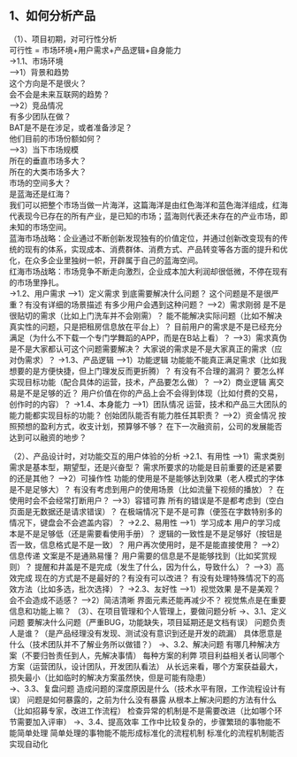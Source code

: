 ## 1、如何分析产品
（1）、项目初期，对可行性分析 <br/>
可行性 = 市场环境+用户需求+产品逻辑+自身能力<br/>
->1.1、市场环境<br/>
    -->1）背景和趋势<br/>
        这个方向是不是很火？<br/>
        会不会是未来互联网的趋势？<br/>
    -->2）竞品情况<br/>
        有多少团队在做？<br/>
        BAT是不是在涉足，或者准备涉足？<br/>
        他们目前的市场份额如何？<br/>
    -->3）当下市场规模<br/>
        所在的垂直市场多大？<br/>
        所在的大类市场多大？<br/>
        市场的空间多大？<br/>
        是蓝海还是红海？<br/>
        我们可以把整个市场当做一片海洋，这篇海洋是由红色海洋和蓝色海洋组成，红海代表现今已存在的所有产业，是已知的市场；蓝海则代表还未存在的产业市场，即未知的市场空间。<br/>
        蓝海市场战略：企业通过不断创新发现独有的价值定位，并通过创新改变现有的传统的现有的体系，实现成本、消费群体、消费方式、产品转变等各方面的提升和优化，在众多企业里独树一帜，开辟属于自己的蓝海空间。<br/>
        红海市场战略：市场竞争不断走向激烈，企业成本加大利润却很低微，不停在现有的市场里挣扎。<br/>
->1.2、用户需求
    -->1）定义需求
        到底需要解决什么问题？
        这个问题是不是很严重？有没有详细的场景描述
        有多少用户会遇到这种问题？
    -->2）需求刚弱
        是不是很贴切的需求（比如上门洗车并不会刚需）？
        能不能解决实际问题（比如不解决真实性的问题，只是把租房信息放在平台上）？
        目前用户的需求是不是已经充分满足（为什么不下载一个专门学舞蹈的APP，而是在B站上看）？
    -->3）需求真伪
        是不是大家都认可这个问题需要解决？
        大家说的需求是不是大家真正的需求（应对伪需求）？
->1.3、产品逻辑
    -->1）功能逻辑
        功能能不能真正满足需求（比如我想要的是方便快捷，但上门理发反而更折腾）？
        有没有不合理的漏洞？
        要怎么样实现目标功能（配合具体的运营，技术，产品要怎么做）？
    -->2）商业逻辑
        离交易是不是足够的近？
        用户价值在你的产品上会不会得到体现（比如付费的交易，创作时的内容）？
->1.4、本身能力
    -->1）团队情况
        运营，技术和产品三大团队的能力能都实现目标的功能？
        创始团队能否有能力胜任其职责？
    -->2）资金情况
        按照预想的盈利方式，收支计划，预算够不够？
        在下一次融资前，公司的发展能否达到可以融资的地步？

（2）、产品设计时，对功能交互的用户体验的分析
->2.1、有用性
    -->1）需求类别
        需求是基本型，期望型，还是兴奋型？
        需求所要求的功能是目前重要的还是紧要的还是其他？
    -->2）可操作性
        功能的使用是不是能够达到效果（老人模式的字体是不是足够大）？
        有没有考虑到用户的使用场景（比如流量下视频的播放）？
        在使用时会不会经常打断用户？
    -->3）容错可靠
        所有的错误是不是都考虑到（空白页面是无数据还是请求错误）？
        在极端情况下是不是可靠（便签在字数特别多的情况下，键盘会不会遮盖内容）？
->2.2、易用性
    -->1）学习成本
        用户的学习成本是不是足够低（还是需要看使用手册）？
        逻辑的一致性是不是足够好（按钮是否一致，信息格式是不是一致）？
        用户再次使用时，是不是能直接使用？
    -->2）信息传递
        文案是不是通熟易懂？
        用户需要的信息是不是能够找到（比如奖赏规则）？
        提醒和井盖是不是完成（发生了什么，因为什么，导致什么）？
    -->3）高效完成
        现在的方式是不是最好的？有没有可以改进？
        有没有处理特殊情况下的高效方法（比如多选，批次选择）？
->2.3、友好性
    -->1）视觉效果
        是不是美观？
        会不会造成不适感？
    -->2）简洁清晰
        界面元素还能再减少不？
        视觉焦点是在重要信息和功能上嘛？
（3）、在项目管理和个人管理上，要做问题分析
->、3.1、定义问题
        要解决什么问题（严重BUG，功能缺失，项目延期还是文档有误）
        问题负责人是谁？（是产品经理没有发现、测试没有意识到还是开发的疏漏）
        具体愿意是什么（技术团队并不了解业务所以做错？）
->、3.2、解决问题
        有哪几种解决方案（不要归咎责任到人，先解决事情）
        每种方案的利弊
        项目利益相关者认同哪个方案（运营团队，设计团队，开发团队看法） 
        从长远来看，哪个方案获益最大，损失最小（比如临时的解决方案虽然快，但是可能有隐患）   
->、3.3、复盘问题
        造成问题的深度原因是什么（技术水平有限，工作流程设计有误）
        问题是如何暴露的，之前为什么没有暴露
        从根本上解决问题的方法有什么（比如招募专家，改进工作流程）
        检查异常的机制是不是需要改进（比如哪个环节需要加入评审）
->、3.4、提高效率
        工作中比较复杂的，步骤繁琐的事物能不能简单处理
        简单处理的事物能不能形成标准化的流程机制
        标准化的流程机制能否实现自动化
